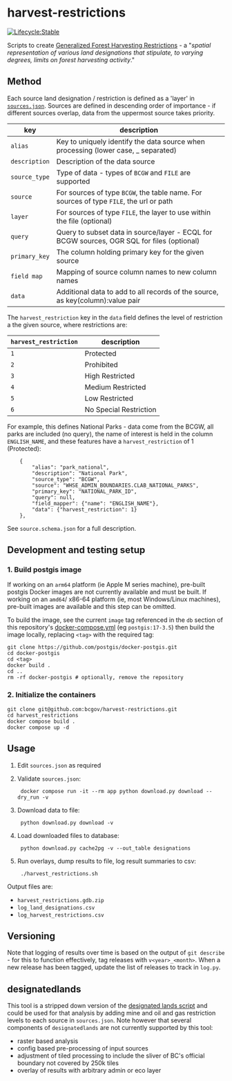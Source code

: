 # harvest-restrictions

[![Lifecycle:Stable](https://img.shields.io/badge/Lifecycle-Stable-97ca00)](https://github.com/bcgov/repomountie/blob/master/doc/lifecycle-badges.md)

Scripts to create [Generalized Forest Harvesting Restrictions](https://catalogue.data.gov.bc.ca/dataset/generalized-forest-harvesting-restrictions) - a "*spatial representation of various land designations that stipulate, to varying degrees, limits on forest harvesting activity*."


## Method

Each source land designation / restriction is defined as a 'layer' in [`sources.json`](sources.json).  Sources are defined in descending order of importance - if different sources overlap, data from the uppermost source takes priority. 

| key          | description |
|--------------|-------------|
| `alias`      | Key to uniquely identify the data source when processing (lower case, _ separated)      |
| `description`| Description of the data source |
| `source_type`| Type of data - types of `BCGW` and `FILE` are supported |
| `source`     | For sources of type `BCGW`, the table name. For sources of type `FILE`, the url or path |
| `layer`      | For sources of type `FILE`, the layer to use within the file (optional) |
| `query`      | Query to subset data in source/layer - ECQL for BCGW sources, OGR SQL for files (optional) |
| `primary_key`| The column holding primary key for the given source          |
| `field map`  | Mapping of source column names to new column names   |
| `data`       | Additional data to add to all records of the source, as key(column):value pair |

The `harvest_restriction` key in the `data` field defines the level of restriction a the given source, where restrictions are:

| `harvest_restriction` | description |
|-----------------------|-------------|
| `1`                   | Protected             |
| `2`                   | Prohibited            |
| `3`                   | High Restricted       |
| `4`                   | Medium Restricted     |
| `5`                   | Low Restricted        |
| `6`                   | No Special Restriction|

For example, this defines National Parks - data come from the BCGW, all parks are included (no query), the name of interest is held in the column `ENGLISH_NAME`, and these features have a `harvest_restriction` of 1 (Protected):

```
    {
        "alias": "park_national",
        "description": "National Park",
        "source_type": "BCGW",
        "source": "WHSE_ADMIN_BOUNDARIES.CLAB_NATIONAL_PARKS",
        "primary_key": "NATIONAL_PARK_ID",
        "query": null,
        "field_mapper": {"name": "ENGLISH_NAME"},
        "data": {"harvest_restriction": 1}
    },
```

See `source.schema.json` for a full description.


## Development and testing setup

### 1. Build postgis image

If working on an `arm64` platform (ie Apple M series machine), pre-built postgis Docker images are not currently available and must be built.
If working on an `amd64`/ x86-64 platform (ie, most Windows/Linux machines), pre-built images are available and this step can be omitted.

To build the image, see the current `image` tag referenced in the `db` section of this repository's [docker-compose.yml](docker-compose.yml) (eg `postgis:17-3.5`) then build the image locally, replacing `<tag>` with the required tag:
    
    git clone https://github.com/postgis/docker-postgis.git
    cd docker-postgis
    cd <tag> 
    docker build .
    cd ..
    rm -rf docker-postgis # optionally, remove the repository


### 2. Initialize the containers

    git clone git@github.com:bcgov/harvest-restrictions.git
    cd harvest_restrictions
    docker compose build . 
    docker compose up -d


## Usage

1. Edit `sources.json` as required

2. Validate `sources.json`:
	
		docker compose run -it --rm app python download.py download --dry_run -v

3. Download data to file:

		python download.py download -v

4. Load downloaded files to database:

        python download.py cache2pg -v --out_table designations

4. Run overlays, dump results to file, log result summaries to csv:

		./harvest_restrictions.sh

Output files are:

- `harvest_restrictions.gdb.zip`        
- `log_land_designations.csv`
- `log_harvest_restrictions.csv`

## Versioning

Note that logging of results over time is based on the output of `git describe` - for this to function effectively, tag releases with `v<year>_<month>`.
When a new release has been tagged, update the list of releases to track in `log.py`.

## designatedlands

This tool is a stripped down version of the [designated lands script](https://github.com/bcgov/designatedlands) and could be used for that analysis by adding mine and oil and gas restriction levels to each source in `sources.json`. Note however that several components of `designatedlands` are not currently supported by this tool:

- raster based analysis
- config based pre-processing of input sources
- adjustment of tiled processing to include the sliver of BC's official boundary not covered by 250k tiles
- overlay of results with arbitrary admin or eco layer